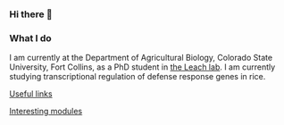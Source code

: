 ### Hi there 👋
### What I do
I am currently at the Department of Agricultural Biology, Colorado State University, Fort Collins, as a PhD student in [the Leach lab](https://agsci.colostate.edu/leachlab/). 
I am currently studying transcriptional regulation of defense response genes in rice. 

[Useful links](https://github.com/neupanekamal/my-resources/tree/main/Examples)

[Interesting modules](https://github.com/neupanekamal/CM515-course-2024.git)
<!--
**neupanekamal/neupanekamal** is a ✨ _special_ ✨ repository because its `README.md` (this file) appears on your GitHub profile.

Here are some ideas to get you started:

- 🔭 I’m currently working on ...
- 🌱 I’m currently learning ...
- 👯 I’m looking to collaborate on ...
- 🤔 I’m looking for help with ...
- 💬 Ask me about ...
- 📫 How to reach me: ...
- 😄 Pronouns: ...
- ⚡ Fun fact: ...
-->

